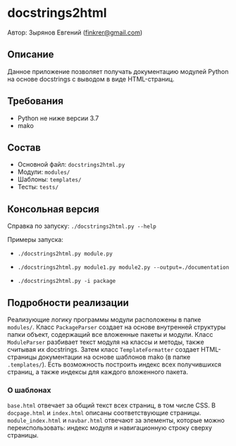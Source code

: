 # docstrings2html

Автор: Зырянов Евгений (finkrer@gmail.com)

## Описание
Данное приложение позволяет получать документацию модулей Python на основе
docstrings с выводом в виде HTML-страниц.

## Требования
* Python не ниже версии 3.7
* mako

## Состав
* Основной файл: `docstrings2html.py`
* Модули: `modules/`
* Шаблоны: `templates/`
* Тесты: `tests/`

## Консольная версия
Справка по запуску: `./docstrings2html.py --help`

Примеры запуска:

* `./docstrings2html.py module.py`

* `./docstrings2html.py module1.py module2.py --output=./documentation`

* `./docstrings2html.py -i package`

## Подробности реализации
Реализующие логику программы модули расположены в папке `modules/`.
Класс `PackageParser` создает на основе внутренней структуры папки объект,
содержащий все вложенные пакеты и модули.
Класс `ModuleParser` разбивает текст модуля на классы и методы, также
считывая их docstrings.
Затем класс `TemplateFormatter` создает HTML-страницы
документации на основе шаблонов mako (в папке `.templates/`).
Есть возможность построить индекс всех получившихся страниц, а также
индексы для каждого вложенного пакета.

### О шаблонах
`base.html` отвечает за общий текст всех страниц, в том числе CSS.
В `docpage.html` и `index.html` описаны соответствующие страницы.
`module_index.html` и `navbar.html` отвечают за элементы, которые можно
переиспользовать: индекс модуля и навигационную строку сверху страницы.